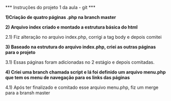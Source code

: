 *** Instruções do projeto 1 da aula - git ***

**1)Criação de quatro páginas .php na branch master**

**2) Arquivo index criado e montado a estrutura básica do html**

2.1) Fiz alteração no arquivo index.php, corrigi a tag body e depois comitei

**3) Baseado na estrutura do arquivo index.php, criei as outras páginas para o projeto**

3.1) Essas páginas foram adicionadas no 2 estágio e depois comitadas.

**4) Criei uma branch chamada script e lá foi definido um arquivo menu.php que tem os menu de navegação para os links das páginas**

4.1) Após ter finalizado e comitado esse arquivo menu.php, fiz um merge para a bransh master 


